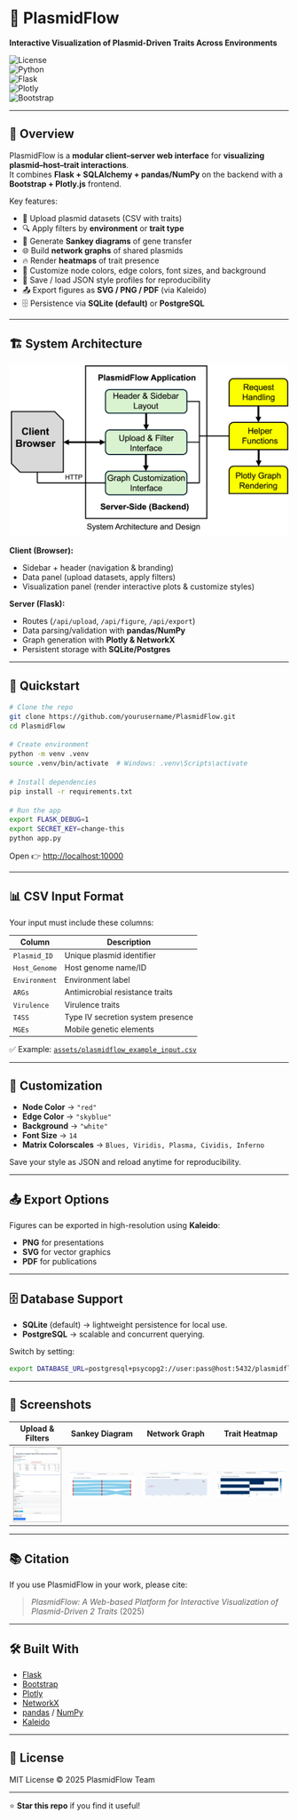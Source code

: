 # 🧬 PlasmidFlow  
**Interactive Visualization of Plasmid-Driven Traits Across Environments**

![License](https://img.shields.io/badge/license-MIT-green.svg)  
![Python](https://img.shields.io/badge/python-3.9+-blue.svg)  
![Flask](https://img.shields.io/badge/framework-Flask-red.svg)  
![Plotly](https://img.shields.io/badge/visualization-Plotly-orange.svg)  
![Bootstrap](https://img.shields.io/badge/UI-Bootstrap-lightblue.svg)

---

## 📌 Overview
PlasmidFlow is a **modular client–server web interface** for **visualizing plasmid–host–trait interactions**.  
It combines **Flask + SQLAlchemy + pandas/NumPy** on the backend with a **Bootstrap + Plotly.js** frontend.

Key features:
- 📂 Upload plasmid datasets (CSV with traits)
- 🔍 Apply filters by **environment** or **trait type**
- 🔗 Generate **Sankey diagrams** of gene transfer
- 🌐 Build **network graphs** of shared plasmids
- 🔥 Render **heatmaps** of trait presence
- 🎨 Customize node colors, edge colors, font sizes, and background
- 💾 Save / load JSON style profiles for reproducibility
- 📤 Export figures as **SVG / PNG / PDF** (via Kaleido)
- 🗄️ Persistence via **SQLite (default)** or **PostgreSQL**

---

## 🏗️ System Architecture
![PlasmidFlow Architecture](docs/architecture.png) <!-- replace with your image path -->

**Client (Browser):**
- Sidebar + header (navigation & branding)
- Data panel (upload datasets, apply filters)
- Visualization panel (render interactive plots & customize styles)

**Server (Flask):**
- Routes (`/api/upload`, `/api/figure`, `/api/export`)
- Data parsing/validation with **pandas/NumPy**
- Graph generation with **Plotly & NetworkX**
- Persistent storage with **SQLite/Postgres**

---

## 🚀 Quickstart

```bash
# Clone the repo
git clone https://github.com/yourusername/PlasmidFlow.git
cd PlasmidFlow

# Create environment
python -m venv .venv
source .venv/bin/activate  # Windows: .venv\Scripts\activate

# Install dependencies
pip install -r requirements.txt

# Run the app
export FLASK_DEBUG=1
export SECRET_KEY=change-this
python app.py
```

Open 👉 [http://localhost:10000](http://localhost:10000)

---

## 📊 CSV Input Format
Your input must include these columns:

| Column       | Description                          |
|--------------|--------------------------------------|
| `Plasmid_ID` | Unique plasmid identifier            |
| `Host_Genome`| Host genome name/ID                  |
| `Environment`| Environment label                    |
| `ARGs`       | Antimicrobial resistance traits      |
| `Virulence`  | Virulence traits                     |
| `T4SS`       | Type IV secretion system presence    |
| `MGEs`       | Mobile genetic elements              |

✅ Example: [`assets/plasmidflow_example_input.csv`](assets/plasmidflow_example_input.csv)

---

## 🎨 Customization
- **Node Color** → `"red"`  
- **Edge Color** → `"skyblue"`  
- **Background** → `"white"`  
- **Font Size** → `14`  
- **Matrix Colorscales** → `Blues, Viridis, Plasma, Cividis, Inferno`  

Save your style as JSON and reload anytime for reproducibility.

---

## 📤 Export Options
Figures can be exported in high-resolution using **Kaleido**:
- **PNG** for presentations
- **SVG** for vector graphics
- **PDF** for publications

---

## 🗄️ Database Support
- **SQLite** (default) → lightweight persistence for local use.  
- **PostgreSQL** → scalable and concurrent querying.  

Switch by setting:
```bash
export DATABASE_URL=postgresql+psycopg2://user:pass@host:5432/plasmidflow
```

---

## 📸 Screenshots
| Upload & Filters | Sankey Diagram | Network Graph | Trait Heatmap |
|------------------|----------------|---------------|---------------|
| ![upload](docs/upload.png) | ![sankey](docs/sankey.png) | ![network](docs/network.png) | ![heatmap](docs/heatmap.png) |

---

## 📚 Citation
If you use PlasmidFlow in your work, please cite:  

> *PlasmidFlow: A Web-based Platform for Interactive Visualization of Plasmid-Driven
2 Traits* (2025)  

---

## 🛠️ Built With
- [Flask](https://flask.palletsprojects.com/)  
- [Bootstrap](https://getbootstrap.com/)  
- [Plotly](https://plotly.com/python/)  
- [NetworkX](https://networkx.org/)  
- [pandas](https://pandas.pydata.org/) / [NumPy](https://numpy.org/)  
- [Kaleido](https://github.com/plotly/Kaleido)  

---

## 📄 License
MIT License © 2025 PlasmidFlow Team

---
⭐ **Star this repo** if you find it useful!  
